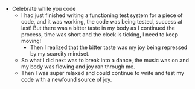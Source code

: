 - Celebrate while you code
	- I had just finished writing a functioning test system for a piece of code, and it was working, the code was being tested, success at last! But there was a bitter taste in my body as I continued the process, time was short and the clock is ticking, I need to keep moving!
		- Then I realized that the bitter taste was my joy being repressed by my scarcity mindset.
	- So what I did next was to break into a dance, the music was on and my body was flowing and joy ran through me.
	- Then I was super relaxed and could continue to write and test my code with a newfound source of joy.